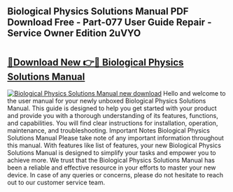 ## Biological Physics Solutions Manual PDF Download Free - Part-077 User Guide Repair - Service Owner Edition 2uVYO

# <h2><a href="http://bc50932.oget.top/?id=Biological+Physics+Solutions+Manual">🔗Download New 👉🔴 Biological Physics Solutions Manual</a></h2>

[![Biological Physics Solutions Manual new download](https://i.imgur.com/5g1atiW.png)](http://bc50932.oget.top/?id=Biological+Physics+Solutions+Manual)
Hello and welcome to the user manual for your newly unboxed Biological Physics Solutions Manual. This guide is designed to help you get started with your product and provide you with a thorough understanding of its features, functions, and capabilities. You will find clear instructions for installation, operation, maintenance, and troubleshooting. Important Notes Biological Physics Solutions Manual Please take note of any important information throughout this manual. With features like list of features, your new Biological Physics Solutions Manual is designed to simplify your tasks and empower you to achieve more. We trust that the Biological Physics Solutions Manual has been a reliable and effective resource in your efforts to master your new device. In case of any queries or concerns, please do not hesitate to reach out to our customer service team.
